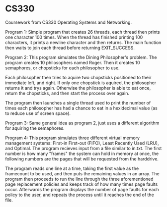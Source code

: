 # CS330
Coursework from CS330 Operating Systems and Networking.

Program 1:
Simple program that creates 26 threads, each thread then prints one character 100 times.  When the thread has finished printing 100 characters, it prints a newline character and then returns.  The main function then waits to join each thread before returning EXIT_SUCCESS.

Program 2:
This program simulates the Dining Philosopher's problem.  The program creates 10 philosophers named Roger.  Then it creates 10 semaphores, or chopsticks for each philosopher to use.

Each philosopher then tries to aquire two chopsticks positioned to their immediate left, and right.  If only one chopstick is aquired, the philosopher returns it and trys again.  Otherwise the philosopher is able to eat once, return the chopsticks, and then start the process over again.

The program then launches a single thread used to print the number of times each philosopher has had a chance to eat in a hexidecimal value (as to reduce use of screen space).

Program 3:
Same general idea as program 2, just uses a different algorithm for aquiring the semaphores.

Program 4:
This program simulates three different virtual memory management systems: First-in First-out (FIFO), Least Recently Used (LRU), and Optimal.  The program recieves input from a file similar to in.txt.  The first number is how many "frames" the system can hold in memory at once, the following numbers are the pages that will be requested from the harddrive.

The program reads one line at a time, taking the first value as the framecount to be used, and then puts the remaining values in an array.  The program then proceeds to run the line through the three aforementioned page replacement policies and keeps track of how many times page faults occur. Afterwards the program displays the number of page faults for each policy to the user, and repeats the process until it reaches the end of the file.
